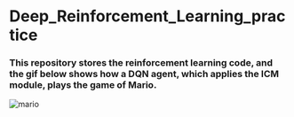 # Deep_Reinforcement_Learning_practice

### This repository stores the reinforcement learning code, and the gif below shows how a DQN agent, which applies the ICM module, plays the game of Mario.


![mario](https://user-images.githubusercontent.com/58586298/184540928-9708f912-62f4-40bc-b52b-b233e2bb409f.gif)
